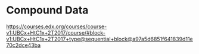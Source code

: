 # Compound Data
https://courses.edx.org/courses/course-v1:UBCx+HtC1x+2T2017/course/#block-v1:UBCx+HtC1x+2T2017+type@sequential+block@a97a5d6851f641839d11e70c2dce43ba